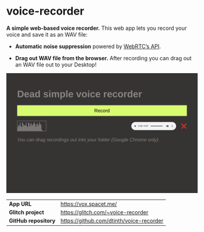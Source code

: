# voice-recorder

**A simple web-based voice recorder.** This web app lets you record your voice and save it as an WAV file:

- **Automatic noise suppression** powered by [WebRTC’s API](https://developer.mozilla.org/en-US/docs/Web/API/MediaTrackSettings/noiseSuppression).

- **Drag out WAV file from the browser.** After recording you can drag out an WAV file out to your Desktop!

![Screenshot](https://github.com/dtinth/timelapse/raw/master/projects/voice-recorder_initial.png)

|                       |                                          |
| --------------------- | ---------------------------------------- |
| **App URL**           | https://vox.spacet.me/                   |
| **Glitch project**    | https://glitch.com/~voice-recorder       |
| **GitHub repository** | https://github.com/dtinth/voice-recorder |
